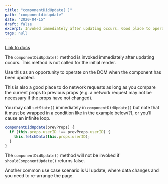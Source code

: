```yaml
---
title: "componentDidUpdate( )"
path: "componentdidupdate"
date: "2020-04-15"
draft: false
excerpt: Invoked immediately after updating occurs. Good place to operate on the DOM and/or do network requests as long as you compare the current props to previous ones.
tags: null
---
```


[Link to docs](https://reactjs.org/docs/react-component.html#componentdidupdate)

The `componentDidUpdate()` method is invoked immediately after updating occurs. This method is not called for the initial render.

Use this as an opportunity to operate on the DOM when the component has been updated.

This is also a good place to do network requests as long as you compare the current props to previous props (e.g. a network request may not be necessary if the props have not changed).

You may call `setState()` immediately in `componentDidUpdate()` but note that it must be wrapped in a condition like in the example below(?), or you’ll cause an infinite loop.

```javascript
componentDidUpdate(prevProps) {
  if (this.props.userID !== prevProps.userID) {
    this.fetchData(this.props.userID);
  }
}
```

The `componentDidUpdate()` method will not be invoked if `shouldComponentUpdate()` returns false.

Another common use case scenario is UI update, where data changes and you need to re-arrange the page.
